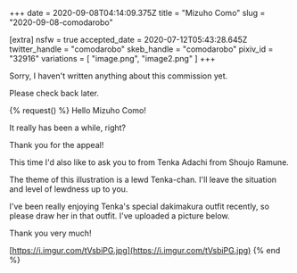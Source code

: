 +++
date = 2020-09-08T04:14:09.375Z
title = "Mizuho Como"
slug = "2020-09-08-comodarobo"

[extra]
nsfw = true
accepted_date = 2020-07-12T05:43:28.645Z
twitter_handle = "comodarobo"
skeb_handle = "comodarobo"
pixiv_id = "32916"
variations = [
  "image.png",
  "image2.png"
]
+++

Sorry, I haven't written anything about this commission yet.

Please check back later.

{% request() %}
Hello Mizuho Como!

It really has been a while, right?

Thank you for the appeal!

This time I'd also like to ask you to from Tenka Adachi from Shoujo Ramune.

The theme of this illustration is a lewd Tenka-chan. I'll leave the situation and level of lewdness up to you.

I've been really enjoying Tenka's special dakimakura outfit recently, so please draw her in that outfit. I've uploaded a picture below.

Thank you very much!

[https://i.imgur.com/tVsbiPG.jpg](https://i.imgur.com/tVsbiPG.jpg)
{% end %}